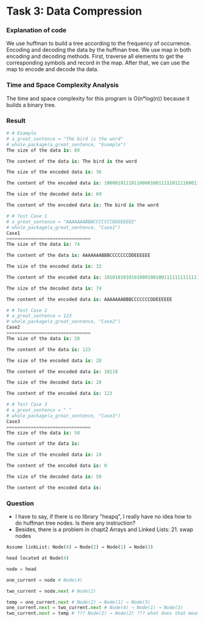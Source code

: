 # Task 3: Data Compression

### Explanation of code
We use huffman to build a tree according to the frequency of occurrence. Encoding and decoding the data by the huffman tree. We use map in both encoding and decoding methods. First, traverse all elements to get the corresponding symbols and record in the map. After that, we can use the map to encode and decode tha data.
  
### Time and Space Complexity Analysis
The time and space complexity for this program is O(n*log(n)) because it builds a binary tree.

### Result
```python
# # Example
# a_great_sentence = "The bird is the word"
# whole_package(a_great_sentence, "Example")
The size of the data is: 69

The content of the data is: The bird is the word

The size of the encoded data is: 36

The content of the encoded data is: 1000010111011000010011111011110001100111010110101110110101000001111011

The size of the decoded data is: 69

The content of the encoded data is: The bird is the word

# # Test Case 1
# a_great_sentence = "AAAAAAABBBCCCCCCCDDEEEEEE"
# whole_package(a_great_sentence, "Case1")
Case1
===============================
The size of the data is: 74

The content of the data is: AAAAAAABBBCCCCCCCDDEEEEEE

The size of the encoded data is: 32

The content of the encoded data is: 1010101010101000100100111111111111111000000010101010101

The size of the decoded data is: 74

The content of the encoded data is: AAAAAAABBBCCCCCCCDDEEEEEE

# # Test Case 2
# a_great_sentence = 123
# whole_package(a_great_sentence, "Case2")
Case2
===============================
The size of the data is: 28

The content of the data is: 123

The size of the encoded data is: 28

The content of the encoded data is: 10110

The size of the decoded data is: 28

The content of the encoded data is: 123

# # Test Case 3
# a_great_sentence = " "
# whole_package(a_great_sentence, "Case3")
Case3
===============================
The size of the data is: 50

The content of the data is:  

The size of the encoded data is: 24

The content of the encoded data is: 0

The size of the decoded data is: 50

The content of the encoded data is:  

```

### Question
- I have to say, if there is no library "heapq", I really have no idea how to do huffman tree nodes. Is there any instruction?
- Besides, there is a problem in chapt2 Arrays and Linked Lists: 21. swap nodes

```python
Assume linkList: Node(4) → Node(2) → Node(1) → Node(3)

head located at Node(4)

node = head

one_current = node # Node(4)

two_current = node.next # Node(2)

temp = one_current.next # Node(2) → Node(1) → Node(3)
one_current.next = two_current.next # Node(4) → Node(1) → Node(3)
two_current.next = temp # ??? Node(2) → Node(2) ??? what does that mean ?
```